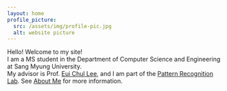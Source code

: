 ```yaml
---
layout: home
profile_picture:
  src: /assets/img/profile-pic.jpg
  alt: website picture
---
```


<p>  
  Hello! Welcome to my site! <br>
  I am a MS student in the Department of Computer Science and Engineering at Sang Myung University. <br>
  My advisor is Prof. <a href="https://scholar.google.co.kr/citations?hl=ko&user=wpy1zMoAAAAJ">Eui Chul Lee</a>, and I am part of the <a href="https://pr.smu.ac.kr/">Pattern Recognition Lab</a>. See <a href="https://hannayeoniee.github.io/aboutme">About Me</a> for more information. 
</p>

